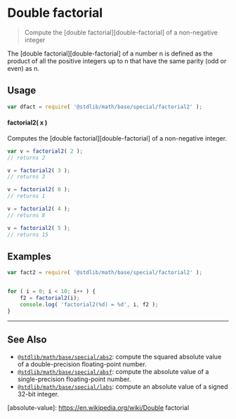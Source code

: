 <!--

@license Apache-2.0

Copyright (c) 2018 The Stdlib Authors.

Licensed under the Apache License, Version 2.0 (the "License");
you may not use this file except in compliance with the License.
You may obtain a copy of the License at

   http://www.apache.org/licenses/LICENSE-2.0

Unless required by applicable law or agreed to in writing, software
distributed under the License is distributed on an "AS IS" BASIS,
WITHOUT WARRANTIES OR CONDITIONS OF ANY KIND, either express or implied.
See the License for the specific language governing permissions and
limitations under the License.

-->

# Double factorial

> Compute the [double factorial][double-factorial] of a non-negative integer

<section class="intro">

The [double factorial][double-factorial] of a number n is defined as the product of all the 
positive integers up to n that have the same parity (odd or even) as n.  


</section>

<!-- /.intro -->

<section class="usage">

## Usage

```javascript
var dfact = require( '@stdlib/math/base/special/factorial2' );
```

#### factorial2( x )

Computes the [double factorial][double-factorial] of a non-negative integer.

```javascript
var v = factorial2( 2 );
// returns 2

v = factorial2( 3 );
// returns 3

v = factorial2( 0 );
// returns 1

v = factorial2( 4 );
// returns 8

v = factorial2( 5 );
// returns 15

```

</section>

<!-- /.usage -->

<section class="examples">

## Examples

<!-- eslint no-undef: "error" -->

```javascript
var fact2 = require( '@stdlib/math/base/special/factorial2' );


for ( i = 0; i < 10; i++ ) {
    f2 = factorial2(i);
    console.log( 'factorial2(%d) = %d', i, f2 );
}
```

</section>

<!-- /.examples -->

<!-- /.examples -->

</section>

<!-- /.c -->

<!-- Section for related `stdlib` packages. Do not manually edit this section, as it is automatically populated. -->

<section class="related">

* * *

## See Also

-   <span class="package-name">[`@stdlib/math/base/special/abs2`][@stdlib/math/base/special/abs2]</span><span class="delimiter">: </span><span class="description">compute the squared absolute value of a double-precision floating-point number.</span>
-   <span class="package-name">[`@stdlib/math/base/special/absf`][@stdlib/math/base/special/absf]</span><span class="delimiter">: </span><span class="description">compute the absolute value of a single-precision floating-point number.</span>
-   <span class="package-name">[`@stdlib/math/base/special/labs`][@stdlib/math/base/special/labs]</span><span class="delimiter">: </span><span class="description">compute an absolute value of a signed 32-bit integer.</span>

</section>

<!-- /.related -->

<!-- Section for all links. Make sure to keep an empty line after the `section` element and another before the `/section` close. -->

<section class="links">

[absolute-value]: https://en.wikipedia.org/wiki/Double factorial

<!-- <related-links> -->

[@stdlib/math/base/special/abs2]: https://github.com/stdlib-js/stdlib/tree/develop/lib/node_modules/%40stdlib/math/base/special/abs2

[@stdlib/math/base/special/absf]: https://github.com/stdlib-js/stdlib/tree/develop/lib/node_modules/%40stdlib/math/base/special/absf

[@stdlib/math/base/special/labs]: https://github.com/stdlib-js/stdlib/tree/develop/lib/node_modules/%40stdlib/math/base/special/labs

<!-- </related-links> -->

</section>

<!-- /.links -->

